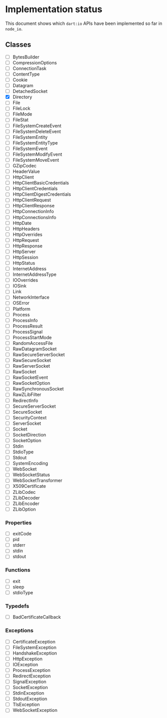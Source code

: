 # Implementation status

This document shows which `dart:io` APIs have been implemented so far in `node_io`.

## Classes

-[ ] BytesBuilder
-[ ] CompressionOptions
-[ ] ConnectionTask
-[ ] ContentType
-[ ] Cookie
-[ ] Datagram
-[ ] DetachedSocket
-[x] Directory
-[ ] File
-[ ] FileLock
-[ ] FileMode
-[ ] FileStat
-[ ] FileSystemCreateEvent
-[ ] FileSystemDeleteEvent
-[ ] FileSystemEntity
-[ ] FileSystemEntityType
-[ ] FileSystemEvent
-[ ] FileSystemModifyEvent
-[ ] FileSystemMoveEvent
-[ ] GZipCodec
-[ ] HeaderValue
-[ ] HttpClient
-[ ] HttpClientBasicCredentials
-[ ] HttpClientCredentials
-[ ] HttpClientDigestCredentials
-[ ] HttpClientRequest
-[ ] HttpClientResponse
-[ ] HttpConnectionInfo
-[ ] HttpConnectionsInfo
-[ ] HttpDate
-[ ] HttpHeaders
-[ ] HttpOverrides
-[ ] HttpRequest
-[ ] HttpResponse
-[ ] HttpServer
-[ ] HttpSession
-[ ] HttpStatus
-[ ] InternetAddress
-[ ] InternetAddressType
-[ ] IOOverrides
-[ ] IOSink
-[ ] Link
-[ ] NetworkInterface
-[ ] OSError
-[ ] Platform
-[ ] Process
-[ ] ProcessInfo
-[ ] ProcessResult
-[ ] ProcessSignal
-[ ] ProcessStartMode
-[ ] RandomAccessFile
-[ ] RawDatagramSocket
-[ ] RawSecureServerSocket
-[ ] RawSecureSocket
-[ ] RawServerSocket
-[ ] RawSocket
-[ ] RawSocketEvent
-[ ] RawSocketOption
-[ ] RawSynchronousSocket
-[ ] RawZLibFilter
-[ ] RedirectInfo
-[ ] SecureServerSocket
-[ ] SecureSocket
-[ ] SecurityContext
-[ ] ServerSocket
-[ ] Socket
-[ ] SocketDirection
-[ ] SocketOption
-[ ] Stdin
-[ ] StdioType
-[ ] Stdout
-[ ] SystemEncoding
-[ ] WebSocket
-[ ] WebSocketStatus
-[ ] WebSocketTransformer
-[ ] X509Certificate
-[ ] ZLibCodec
-[ ] ZLibDecoder
-[ ] ZLibEncoder
-[ ] ZLibOption

### Properties

-[ ] exitCode
-[ ] pid
-[ ] stderr
-[ ] stdin
-[ ] stdout

### Functions

-[ ] exit
-[ ] sleep
-[ ] stdioType

### Typedefs

-[ ] BadCertificateCallback

### Exceptions

-[ ] CertificateException
-[ ] FileSystemException
-[ ] HandshakeException
-[ ] HttpException
-[ ] IOException
-[ ] ProcessException
-[ ] RedirectException
-[ ] SignalException
-[ ] SocketException
-[ ] StdinException
-[ ] StdoutException
-[ ] TlsException
-[ ] WebSocketException
